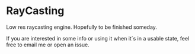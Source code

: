 # RayCasting
Low res raycasting engine. Hopefully to be finished someday.

If you are interested in some info or using it when it´s in a usable state, feel free to email me or open an issue.
